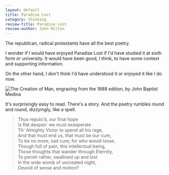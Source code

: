 ```yaml
---
layout: default
title: Paradise Lost
category: thinking
review-title: Paradise Lost
review-author: John Milton
---
```


The republican, radical protestants have all the best poetry.

I wonder if I would have enjoyed Paradise Lost if I'd have studied it at sixth form or university. It would have been good, I think, to have some context and supporting information.

On the other hand, I don't think I'd have understood it or enjoyed it like I do now.

![The Creation of Man, engraving from the 1688 edition, by John Baptist Medina](http://upload.wikimedia.org/wikipedia/commons/b/b8/MedinaPL3.jpg)

It's surprisingly easy to read. There's a story. And the poetry rumbles round and round, dizzyingly, like a spell.

> Thus repuls'd, our final hope<br>
Is flat despair: we must exasperate<br>
Th' Almighty Victor to spend all his rage,<br>
And that must end us, that must be our cure,<br>
To be no more; sad cure; for who would loose,<br>
Though full of pain, this intellectual being,<br>
Those thoughts that wander through Eternity,<br>
To perish rather, swallowd up and lost<br>
In the wide womb of uncreated night,<br>
Devoid of sense and motion?<br>
